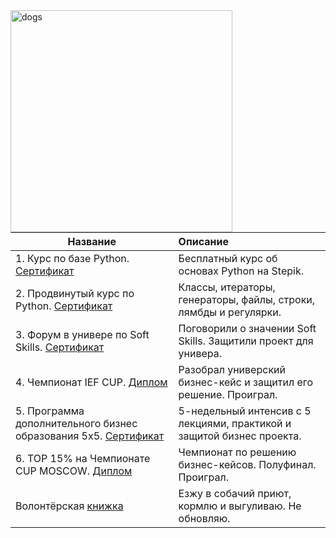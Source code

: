 <img align="left" alt="dogs" width="355px" src="https://happylapper.com/img/dogs.png" />


| **Название** | **Описание** |
| -------------------- | :--------------------- |
| 1. Курс по базе Python. [Сертификат](https://github.com/IvanAnvi/wastepaper/blob/main/2.%20Python%20Stepik.pdf)|Бесплатный курс об основах Python на Stepik.|[Здесь](https://github.com/IvanAnvi/wastepaper/blob/main/1.%20Python%20Stepik.pdf)|
| 2. Продвинутый курс по Python. [Сертификат](https://github.com/IvanAnvi/wastepaper/blob/main/1.%20Python%20Stepik.pdf)|Классы, итераторы, генераторы, файлы, строки, лямбды и регулярки.
| 3. Форум в универе по Soft Skills. [Сертификат](https://github.com/IvanAnvi/wastepaper/blob/main/3.%20SoftSkills.jpg)|Поговорили о значении Soft Skills. Защитили проект для универа.
| 4. Чемпионат IEF CUP. [Диплом](https://github.com/IvanAnvi/wastepaper/blob/main/4.%20IEF%20CUP.jpg)|Разобрал универский бизнес-кейс и защитил его решение. Проиграл.
| 5. Программа дополнительного бизнес образования 5x5. [Сертификат](https://github.com/IvanAnvi/wastepaper/blob/main/5.BusinessEdu%205x5.jpg)|5-недельный интенсив с 5 лекциями, практикой и защитой бизнес проекта.
| 6. TOP 15% на Чемпионате CUP MOSCOW. [Диплом](https://github.com/IvanAnvi/wastepaper/blob/main/6.%20Cup%20Moscow%202021.pdf)|Чемпионат по решению бизнес-кейсов. Полуфинал. Проиграл.
| Волонтёрская [книжка](https://github.com/IvanAnvi/wastepaper/blob/main/Volunteering..pdf)|Езжу в собачий приют, кормлю и выгуливаю. Не обновляю.

